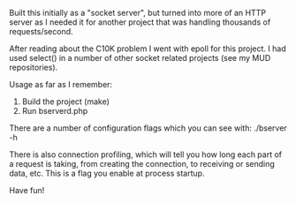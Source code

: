 Built this initially as a "socket server", but turned into more of an HTTP server as I needed it for another
project that was handling thousands of requests/second.

After reading about the C10K problem I went with epoll for this project.  I had used select() in a number of 
other socket related projects (see my MUD repositories). 

Usage as far as I remember:<br>
1) Build the project (make)<br>
2) Run bserverd.php<br>

There are a number of configuration flags which you can see with: ./bserver -h

There is also connection profiling, which will tell you how long each part of a request is taking, from 
creating the connection, to receiving or sending data, etc.  This is a flag you enable at process startup.

Have fun!
